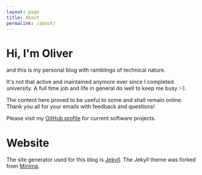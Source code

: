 ```yaml
---
layout: page
title: About
permalink: /about/
---
```


# Hi, I'm Oliver

and this is my personal blog with ramblings of technical nature.

It's not that active and maintained anymore ever since I completed university.
A full time job and life in general do well to keep me busy :-).

The content here proved to be useful to some and shall remain online.
Thank you all for your emails with feedback and questions!

Please visit my [GitHub profile](https://github.com/mologie) for current software projects.

# Website

The site generator used for this blog is [Jekyll](https://github.com/jekyll/jekyll).
The Jekyll theme was forked from [Minima](https://github.com/jekyll/minima).
